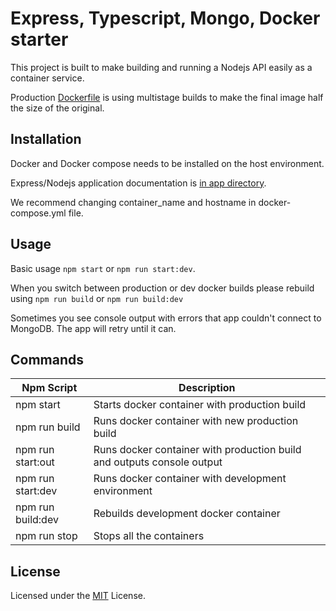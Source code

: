 # Express, Typescript, Mongo, Docker starter

This project is built to make building and running a Nodejs API easily as a container service.

Production [Dockerfile](Dockerfile) is using multistage builds to make the final image half the size of the original.

## Installation

Docker and Docker compose needs to be installed on the host environment.  

Express/Nodejs application documentation is [in app directory](app/README.md).  

We recommend changing container_name and hostname in docker-compose.yml file.

## Usage

Basic usage ```npm start``` or ```npm run start:dev```.
 
When you switch between production or dev docker builds please rebuild using ```npm run build``` or ```npm run build:dev```

Sometimes you see console output with errors that app couldn't connect to MongoDB. The app will retry until it can. 

## Commands

| Npm Script | Description |
| -------------------------| ---------------------------------------------------------------------------|
| npm start                | Starts docker container with production build |
| npm run build            | Runs docker container with new production build |
| npm run start:out        | Runs docker container with production build and outputs console output |
| npm run start:dev        | Runs docker container with development environment |
| npm run build:dev        | Rebuilds development docker container  |
| npm run stop             | Stops all the containers |

## License

Licensed under the [MIT](LICENSE) License.